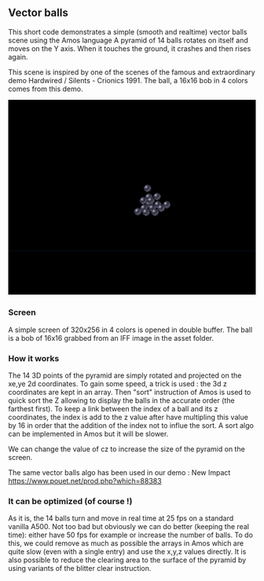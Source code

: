 ## Vector balls

This short code demonstrates a simple (smooth and realtime) vector balls scene using the Amos language
A pyramid of 14 balls rotates on itself and moves on the Y axis. When it touches the ground, it crashes and then rises again.

This scene is inspired by one of the scenes of the famous and extraordinary demo Hardwired / Silents - Crionics 1991.
The ball, a 16x16 bob in 4 colors comes from this demo.

![Basic vector balls](readImg/vectorBalls.png)

### Screen

A simple screen of 320x256 in 4 colors is opened in double buffer.
The ball is a bob of 16x16 grabbed from an IFF image in the asset folder.

### How it works

The 14 3D points of the pyramid are simply rotated and projected on the xe,ye 2d coordinates.
To gain some speed, a trick is used : the 3d z coordinates are kept in an array. Then "sort" instruction of Amos is used to quick sort the Z allowing to display the balls in the accurate order (the farthest first).
To keep a link between the index of a ball and its z coordinates, the index is add to the z value after have multipling this value by 16 in order that the addition of the index not to influe the sort.
A sort algo can be implemented in Amos but it will be slower.

We can change the value of cz to increase the size of the pyramid on the screen.

The same vector balls algo has been used in our demo : New Impact https://www.pouet.net/prod.php?which=88383

### It can be optimized (of course !)

As it is, the 14 balls turn and move in real time at 25 fps on a standard vanilla A500.
Not too bad but obviously we can do better (keeping the real time): either have 50 fps for example or increase the number of balls.
To do this, we could remove as much as possible the arrays in Amos which are quite slow (even with a single entry) and use the x,y,z values directly.
It is also possible to reduce the clearing area to the surface of the pyramid by using variants of the blitter clear instruction.

